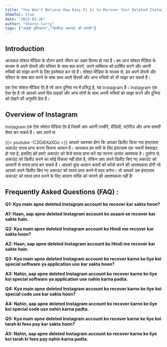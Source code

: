 ```yaml
---
title: "You Won't Believe How Easy It Is to Recover Your Deleted Instagram Account in Hindi!"
ShowToc: true 
date: "2023-03-26"
author: "Sharon Curry" 
tags: ["आईडी पुष्टिकरण","डिलीटेड अकाउंट की वापसी"]
---
```

## Introduction

आजकल सोशल मीडिया के दौरान हमारे जीवन का अहम हिस्सा हो गया है। हम आज सोशल मीडिया के माध्यम से अपने दोस्तों और परिवार के साथ बात करने, अपने व्यक्तित्व को प्रदर्शित करने और अपनी रुचियों को साझा करने के लिए इस्तेमाल कर रहे हैं। सोशल मीडिया के माध्यम से, हम अपने दोस्तों और परिवार के साथ बात करने के साथ साथ अपने हिस्सों और अन्य रुचियों को भी साझा कर सकते हैं।

एक ऐसा सोशल मीडिया ऐप है जो आज दुनिया भर में प्रसिद्ध है, यह Instagram है। Instagram एक ऐसा ऐप है जो आपको अपने प्रिय ग्राहकों और अन्य लोगों के साथ अपनी रुचियों को साझा करने और दुनिया को देखने की अनुमति देता है।

## Overview of Instagram

Instagram एक ऐसा सोशल मीडिया ऐप है जिसमें आप अपनी तस्वीरें, वीडियों, स्टोरीज़ और अन्य सामग्री शेयर कर सकते हैं। आप अपने फ

{{< youtube -C3Gi6XaXGo >}} 
आपको अवस्यम होगा कि आपका डिलीट किया गया इंस्टाग्राम अकाउंट वापस प्राप्त करना कितना आसान है। आजकल हम सभी के लिए इंस्टाग्राम एक जरूरी वेबसाइट हो गया है, इसलिए हमें हमारे अकाउंट को कैसे वापस प्राप्त करें यह जानना अत्यंत आवश्यक है। दुर्भाग्य से, अकाउंट को डिलीट करने का कोई विकल्प नहीं होता है, लेकिन आप अपने डिलीट किए गए अकाउंट को आसानी से वापस प्राप्त कर सकते हैं। आपको कुछ आसान कदमों को फॉलो करने की आवश्यकता होगी जो आपको अपने डिलीट किए गए अकाउंट को वापस प्राप्त करने में मदद करेगा। तो आपको अब इंस्टाग्राम अकाउंट को वापस प्राप्त करने के लिए आसान तरीके को जानने की आवश्यकता नहीं है!

## Frequently Asked Questions (FAQ) :
**Q1: Kya main apne deleted Instagram account ko recover kar sakta hoon?**

**A1: Haan, aap apne deleted Instagram account ko asaani se recover kar sakte hain.**

**Q2: Kya main apne deleted Instagram account ko Hindi me recover kar sakta hoon?**

**A2: Haan, aap apne deleted Instagram account ko Hindi me recover kar sakte hain.**

**Q3: Kya main apne deleted Instagram account ko recover karne ke liye koi special software ya application use kar sakta hoon?**

**A3: Nahin, aap apne deleted Instagram account ko recover karne ke liye koi special software ya application use nahin karna padta.**

**Q4: Kya main apne deleted Instagram account ko recover karne ke liye koi special code use kar sakta hoon?**

**A4: Nahin, aap apne deleted Instagram account ko recover karne ke liye koi special code use nahin karna padta.**

**Q5: Kya main apne deleted Instagram account ko recover karne ke liye koi tarah ki fees pay kar sakta hoon?**

**A5: Nahin, aap apne deleted Instagram account ko recover karne ke liye koi tarah ki fees pay nahin karna padta.**


